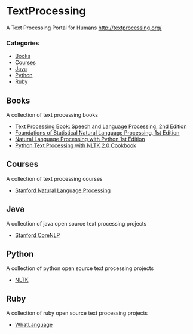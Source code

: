 TextProcessing
=======

A Text Processing Portal for Humans http://textprocessing.org/

### Categories

* [Books](#books)
* [Courses](#courses)
* [Java](#java)
* [Python](#python)
* [Ruby](#ruby)

## Books

A collection of text processing books

* [Text Processing Book: Speech and Language Processing, 2nd Edition](http://textprocessing.org/text-processing-book-speech-and-language-processing-2nd-edition)
* [Foundations of Statistical Natural Language Processing, 1st Edition](http://textprocessing.org/text-processing-book-foundations-of-statistical-natural-language-processing-1st-edition)
* [Natural Language Processing with Python 1st Edition](http://textprocessing.org/text-processing-book-natural-language-processing-with-python-1st-edition)
* [Python Text Processing with NLTK 2.0 Cookbook](http://textprocessing.org/text-processing-book-python-text-processing-with-nltk-2-0-cookbook)

## Courses

A collection of text processing courses

* [Stanford Natural Language Processing](http://textprocessing.org/text-processing-course-stanford-natural-language-processing)

## Java

A collection of java open source text processing projects

* [Stanford CoreNLP](http://textprocessing.org/open-source-text-processing-project-stanford-corenlp)

## Python

A collection of python open source text processing projects

* [NLTK](http://textprocessing.org/open-source-text-processing-project-nltk)

## Ruby

A collection of ruby open source text processing projects

* [WhatLanguage](http://textprocessing.org/open-source-text-processing-project-whatlanguage)
